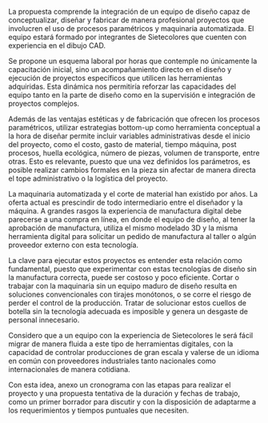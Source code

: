 La propuesta comprende  la  integración de  un equipo de diseño capaz de conceptualizar, diseñar y fabricar de manera profesional proyectos que involucren el uso de procesos paramétricos y maquinaria automatizada. El equipo estará formado por integrantes de Sietecolores que cuenten con experiencia en el dibujo CAD.

Se propone un esquema laboral por horas que contemple no únicamente la capacitación inicial, sino un acompañamiento directo en el diseño y ejecución de proyectos específicos que utilicen las herramientas adquiridas. Esta dinámica nos permitiría reforzar las capacidades del equipo tanto en la parte de diseño como en la supervisión e integración de proyectos complejos.

Además de las ventajas estéticas y de fabricación que ofrecen los procesos paramétricos, utilizar estrategias bottom-up como herramienta conceptual a la hora de diseñar permite incluir variables administrativas desde el inicio del proyecto, como el costo, gasto de material, tiempo máquina, post procesos, huella ecológica, número de piezas, volumen de transporte, entre otras. Esto es relevante, puesto que una vez definidos los parámetros, es posible realizar cambios formales en la pieza sin afectar de manera directa el tope administrativo o la logística del proyecto.

La maquinaria automatizada y el corte de material han existido por años. La oferta actual es prescindir de todo intermediario entre el diseñador y la máquina. A grandes rasgos la experiencia de manufactura digital debe parecerse a una compra en línea,  en donde el equipo de diseño, al tener la aprobación de manufactura, utiliza el mismo modelado 3D y la misma herramienta digital para solicitar un pedido de manufactura al taller o algún proveedor externo con esta tecnología.

La clave para ejecutar estos proyectos es entender esta relación como fundamental, puesto que experimentar con estas tecnologías de diseño sin la manufactura correcta, puede ser costoso y poco eficiente. Cortar o trabajar con la maquinaria sin un equipo maduro de diseño resulta en soluciones convencionales con tirajes monótonos, o se corre el riesgo de perder el control de la producción. Tratar de solucionar estos cuellos de botella sin la tecnología adecuada es imposible y genera un desgaste de personal innecesario.

Considero que  a un equipo con la experiencia de Sietecolores le será fácil migrar de manera fluida a este tipo de herramientas digitales, con la capacidad de controlar producciones de gran escala  y valerse de un idioma en común con proveedores industriales tanto nacionales como internacionales de manera cotidiana.

Con esta idea, anexo un cronograma con las etapas  para realizar el proyecto y  una propuesta tentativa de la duración  y fechas de trabajo, como un primer borrador para discutir y con la disposición de adaptarme a los requerimientos y tiempos puntuales que necesiten.
